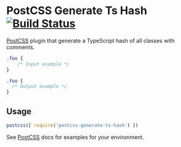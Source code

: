 # PostCSS Generate Ts Hash [![Build Status][ci-img]][ci]

[PostCSS] plugin that generate a TypeScript hash of all classes with comments.

[PostCSS]: https://github.com/postcss/postcss
[ci-img]:  https://travis-ci.org/mohsen1/postcss-generate-ts-hash.svg
[ci]:      https://travis-ci.org/mohsen1/postcss-generate-ts-hash

```css
.foo {
    /* Input example */
}
```

```css
.foo {
  /* Output example */
}
```

## Usage

```js
postcss([ require('postcss-generate-ts-hash') ])
```

See [PostCSS] docs for examples for your environment.
